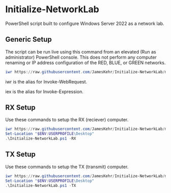 # Initialize-NetworkLab
PowerShell script built to configure Windows Server 2022 as a network lab.

## Generic Setup

The script can be run live using this command from an elevated (Run as administrator) PowerShell console. This does not perform any computer renaming or IP address configuration of the RED, BLUE, or GREEN networks.

```PowerShell
iwr https://raw.githubusercontent.com/JamesKehr/Initialize-NetworkLab/main/Initialize-NetworkLab.ps1 | iex
```

iwr is the alias for Invoke-WebRequest.

iex is the alias for Invoke-Expression.

## RX Setup

Use these commands to setup the RX (reciever) computer.

```PowerShell
iwr https://raw.githubusercontent.com/JamesKehr/Initialize-NetworkLab/main/Initialize-NetworkLab.ps1 -OutFile "$ENV:USERPROFILE\Desktop\Initialize-NetworkLab.ps1"
Set-Location "$ENV:USERPROFILE\Desktop"
.\Initialize-NetworkLab.ps1 -RX
```

## TX Setup

Use these commands to setup the TX (transmit) computer.

```PowerShell
iwr https://raw.githubusercontent.com/JamesKehr/Initialize-NetworkLab/main/Initialize-NetworkLab.ps1 -OutFile "$ENV:USERPROFILE\Desktop\Initialize-NetworkLab.ps1"
Set-Location "$ENV:USERPROFILE\Desktop"
.\Initialize-NetworkLab.ps1 -TX
```
